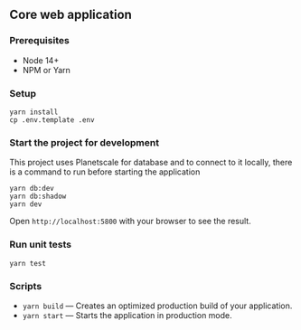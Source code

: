 ## Core web application

### Prerequisites
- Node 14+
- NPM or Yarn

### Setup
```shell
yarn install
cp .env.template .env
```

### Start the project for development
This project uses Planetscale for database and to connect to it locally, there is a command to run before starting the application
```shell
yarn db:dev
yarn db:shadow
yarn dev
```
Open `http://localhost:5800` with your browser to see the result.

### Run unit tests
```shell
yarn test
```

### Scripts
- `yarn build` — Creates an optimized production build of your application.
- `yarn start` — Starts the application in production mode.
